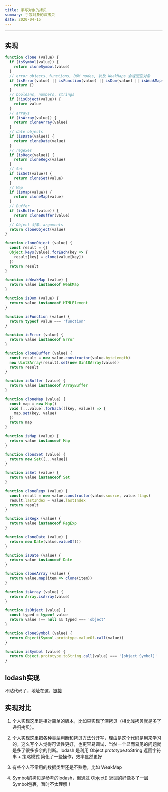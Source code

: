```yaml
---
title: 手写对象的拷贝
summary: 手写对象的深拷贝
date: 2020-04-15
---
```


-------------------------------

## 实现

```js
function clone (value) {
  if (isSymbol(value)) {
    return cloneSymbol(value)
  }
  // error objects、functions, DOM nodes, 以及 WeakMaps 会返回空对象
  if (isError(value) || isFunction(value) || isDom(value) || isWeakMap(value)) {
    return {}
  }
  // booleans, numbers, strings
  if (!isObject(value)) {
    return value
  }
  // arrays
  if (isArray(value)) {
    return cloneArray(value)
  }
  // date objects
  if (isDate(value)) {
    return cloneDate(value)
  }
  // regexes
  if (isRegx(value)) {
    return cloneRegx(value)
  }
  // Set
  if (isSet(value)) {
    return clonsSet(value)
  }
  // Map
  if (isMap(value)) {
    return cloneMap(value)
  }
  // Buffer
  if (isBuffer(value)) {
    return cloneBuffer(value)
  }
  // Object 对象、arguments
  return cloneObject(value)
}

function cloneObject (value) {
  const result = {}
  Object.keys(value).forEach(key => {
    result[key] = clone(value[key])
  })
  return result
}

function isWeakMap (value) {
  return value instanceof WeakMap
}

function isDom (value) {
  return value instanceof HTMLElement
}

function isFunction (value) {
  return typeof value === 'function'
}

function isError (value) {
  return value instanceof Error
}

function cloneBuffer (value) {
  const result = new value.constructor(value.byteLength)
  new Uint8Array(result).set(new Uint8Array(value))
  return result
}

function isBuffer (value) {
  return value instanceof ArrayBuffer
}

function cloneMap (value) {
  const map = new Map()
  void [...value].forEach(([key, value]) => {
    map.set(key, value)
  })
  return map
}

function isMap (value) {
  return value instanceof Map
}

function clonsSet (value) {
  return new Set([...value])
}

function isSet (value) {
  return value instanceof Set
}

function cloneRegx (value) {
  const result = new value.constructor(value.source, value.flags)
  result.lastIndex = value.lastIndex
  return result
}

function isRegx (value) {
  return value instanceof RegExp
}

function cloneDate (value) {
  return new Date(value.valueOf())
}

function isDate (value) {
  return value instanceof Date
}

function cloneArray (value) {
  return value.map(item => clone(item))
}

function isArray (value) {
  return Array.isArray(value)
}

function isObject (value) {
  const typed = typeof value
  return value !== null && typed === 'object'
}

function cloneSymbol (value) {
  return Object(Symbol.prototype.valueOf.call(value))
}

function isSymbol (value) {
  return Object.prototype.toString.call(value) === '[object Symbol]'
}
```

## lodash实现

不贴代码了，地址在这，[链接](https://github.com/lodash/lodash/blob/master/.internal/baseClone.js)

## 实现对比

1. 个人实现这里是相对简单的版本，比如只实现了深拷贝（相比浅拷贝就是多了递归拷贝）。

2. 个人实现这里把各种类型判断和拷贝方法分开写，理由是这个代码是用来学习的，这么写个人觉得可读性更好，也更容易调试，当然一个显而易见的问题就是多了很多多余的判断。lodash 是利用 Object.prototype.toString 返回字符串 + 策略模式 简化了一些操作，效率显然更好

3. 有些个人不常用的数据类型还是不熟悉，比如 WeakMap

4. Symbol的拷贝是参考的lodash，但通过 Object() 返回的好像多了一层Symbol包裹，暂时不太理解！


<!-- 
部分测试代码
const value = { a: 'a' }
const value = 1
const value = Symbol('hello')
const value = [1, 2, 3]
const value = function () {}
const value = new Error('aa')
const value = new Map([['a', 'a']])
const value = new Set([1, 2, 3])
const value = new Image()
const value = new ArrayBuffer(1)
const value = {
  a: {
    b: [
      1,
      2,
      {
        c: Symbol('c'),
      },
      new Image(),
      new Set(['d', 'e'])
    ]
  },
}
const copy = clone(value)
console.log(value)
console.log(copy)
console.log(value === copy)
-->

